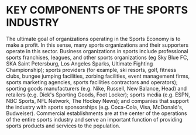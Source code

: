 # KEY COMPONENTS OF THE SPORTS INDUSTRY

&#x20;    The ultimate goal of organizations operating in the Sports Economy is to make a profit. In this sense, many sports organizations and their supporters operate in this sector. Business organizations in sports include professional sports franchises, leagues, and other sports organizations (eg Sky Blue FC, SKA Saint Petersburg, Los Angeles Sparks, Ultimate Fighting Championship); sports providers (for example, ski resorts, golf, fitness clubs, bungee jumping facilities, zorbing facilities, event management firms, sports marketing agencies, sports facilities contractors and operators); sporting goods manufacturers (e.g. Nike, Russell, New Balance, Head) and retailers (e.g. Dick's Sporting Goods, Foot Locker); sports media (e.g. ESPN, NBC Sports, NFL Network, The Hockey News); and companies that support the industry with sports sponsorships (e.g. Coca-Cola, Visa, McDonald's, Budweiser). Commercial establishments are at the center of the operations of the entire sports industry and serve an important function of providing sports products and services to the population.
